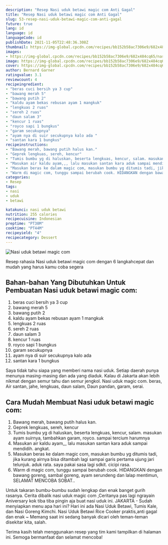 ```yaml
---
description: "Resep Nasi uduk betawi magic com Anti Gagal"
title: "Resep Nasi uduk betawi magic com Anti Gagal"
slug: 53-resep-nasi-uduk-betawi-magic-com-anti-gagal
future: true
lang: id
language: id
languageCode: id
publishDate: 2021-11-05T22:48:36.308Z 
thumbnail: https://img-global.cpcdn.com/recipes/bb152b58ac7306e9/682x484cq65/nasi-uduk-betawi-magic-com-foto-resep-utama.webp
images:
- https://img-global.cpcdn.com/recipes/bb152b58ac7306e9/682x484cq65/nasi-uduk-betawi-magic-com-foto-resep-utama.webp
image: https://img-global.cpcdn.com/recipes/bb152b58ac7306e9/682x484cq65/nasi-uduk-betawi-magic-com-foto-resep-utama.webp
cover: https://img-global.cpcdn.com/recipes/bb152b58ac7306e9/682x484cq65/nasi-uduk-betawi-magic-com-foto-resep-utama.webp
author: Bernard Garner
ratingvalue: 3.1
reviewcount: 4
recipeingredient:
- "beras cuci bersih ya 3 cup"
- "bawang merah 5"
- "bawang putih 2"
- "kaldu ayam bekas rebusan ayam 1 mangkuk"
- "lengkuas 2 ruas"
- "sereh 2 ruas"
- "daun salam 3"
- "kencur 1 ruas"
- "royco sapi 1 bungkus"
- "garam secukupnya"
- "ayam nya di suir secukupnya kalo ada "
- "santan kara 1 bungkus"
recipeinstructions:
- "Bawang merah, bawang putih halus kan."
- "Geprek lengkuas, sereh, kencur"
- "Tumis bumbu yg di haluskan, beserta lengkuas, kencur, salam. masukan ayam suirnya, tambahkan garam, royco. sampai tercium harumnya"
- "Masukan air kaldu ayam,,, lalu masukan santan kara aduk sampai mendidih. angkat."
- "Masukan beras ke dalam magic com, masukan bumbu yg ditumis tadi, jika kurang airnya bisa ditambah lagi sampai garis pertama ujung jari telunjuk. aduk rata. saya pakai sasa lagi sdkit. cicipi rasa."
- "Warm di magic com, tunggu sampai berubah cook. HIDANGKAN dengan bawang goreng, sambal goreng, ayam serundeng dan lalap mentimun, SELAMAT MENCOBA SOBAT.."
categories:
- Resep
tags:
- nasi
- uduk
- betawi

katakunci: nasi uduk betawi 
nutrition: 255 calories
recipecuisine: Indonesian
preptime: "PT30M"
cooktime: "PT44M"
recipeyield: "4"
recipecategory: Dessert
---
```



![Nasi uduk betawi magic com](https://img-global.cpcdn.com/recipes/bb152b58ac7306e9/682x484cq65/nasi-uduk-betawi-magic-com-foto-resep-utama.webp)

Resep rahasia Nasi uduk betawi magic com    dengan 6 langkahcepat dan mudah yang harus kamu coba segera

<!--inarticleads1-->

## Bahan-bahan Yang Dibutuhkan Untuk Pembuatan Nasi uduk betawi magic com:

1. beras cuci bersih ya 3 cup
1. bawang merah 5
1. bawang putih 2
1. kaldu ayam bekas rebusan ayam 1 mangkuk
1. lengkuas 2 ruas
1. sereh 2 ruas
1. daun salam 3
1. kencur 1 ruas
1. royco sapi 1 bungkus
1. garam secukupnya
1. ayam nya di suir secukupnya kalo ada 
1. santan kara 1 bungkus

Saya tidak tahu siapa yang memberi nama nasi uduk. Setiap daerah punya menunya masing-masing dan ada yang diaduk. Kalau di Jakarta akan lebih nikmat dengan semur tahu dan semur jengkol. Nasi uduk magic com. beras, Air santan, jahe, lengkuas, daun salam, Daun pandan, garam, serai. 

<!--inarticleads2-->

## Cara Mudah Membuat Nasi uduk betawi magic com:

1. Bawang merah, bawang putih halus kan.
1. Geprek lengkuas, sereh, kencur
1. Tumis bumbu yg di haluskan, beserta lengkuas, kencur, salam. masukan ayam suirnya, tambahkan garam, royco. sampai tercium harumnya
1. Masukan air kaldu ayam,,, lalu masukan santan kara aduk sampai mendidih. angkat.
1. Masukan beras ke dalam magic com, masukan bumbu yg ditumis tadi, jika kurang airnya bisa ditambah lagi sampai garis pertama ujung jari telunjuk. aduk rata. saya pakai sasa lagi sdkit. cicipi rasa.
1. Warm di magic com, tunggu sampai berubah cook. HIDANGKAN dengan bawang goreng, sambal goreng, ayam serundeng dan lalap mentimun, SELAMAT MENCOBA SOBAT..


Untuk takaran bumbu-bumbu sudah lengkap dan enak banget gurih rasanya. Cerita dibalik nasi uduk magic com ,Ceritanya pas lagi ngrayain Aniversary kok tiba tiba pingin aja buat nasi uduk ini. JAKARTA - Sudah menyiapkan menu apa hari ini? Hari ini ada Nasi Uduk Betawi, Tumis Kale, dan Nasi Goreng Kimchi. Nasi Uduk Betawi Rice Cooker praktis,anti gagal dan enak ~ Memang saat ini sedang banyak dicari oleh teman-teman disekitar kita, salah. 

Terima kasih telah menggunakan resep yang tim kami tampilkan di halaman ini. Semoga bermanfaat dan selamat mencoba!
